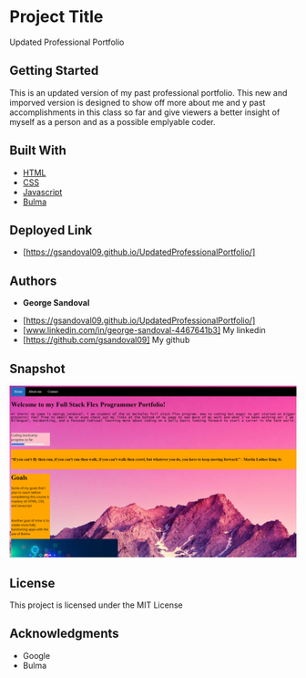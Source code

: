 # Project Title

Updated Professional Portfolio

## Getting Started

This is an updated version of my past professional portfolio. This new and imporved version is designed to show off more about me and y past accomplishments in this class so far and give viewers a better insight of myself as a person and as a possible emplyable coder.




## Built With

* [HTML](https://developer.mozilla.org/en-US/docs/Web/HTML)
* [CSS](https://developer.mozilla.org/en-US/docs/Web/CSS)
* [Javascript](https://developer.mozilla.org/en-US/docs/Web/JavaScript)
* [Bulma](https://bulma.io/documentation/overview/start/)

## Deployed Link

* [https://gsandoval09.github.io/UpdatedProfessionalPortfolio/]


## Authors

* **George Sandoval** 

- [https://gsandoval09.github.io/UpdatedProfessionalPortfolio/]
- [www.linkedin.com/in/george-sandoval-4467641b3] My linkedin
- [https://github.com/gsandoval09] My github

## Snapshot

![Image](professional-portfolio-pic.png)



## License

This project is licensed under the MIT License 

## Acknowledgments


* Google 
* Bulma
